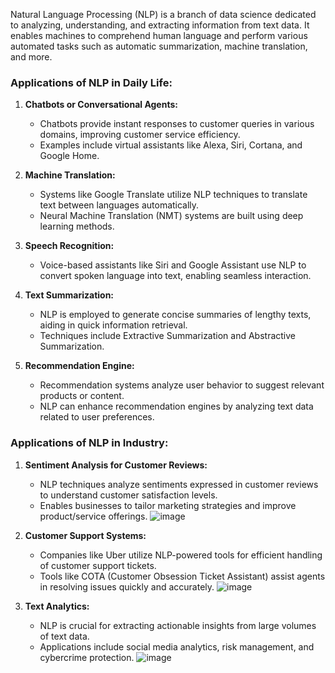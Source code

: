 Natural Language Processing (NLP) is a branch of data science dedicated to analyzing, understanding, and extracting information from text data. It enables machines to comprehend human language and perform various automated tasks such as automatic summarization, machine translation, and more.

### Applications of NLP in Daily Life:

1. **Chatbots or Conversational Agents:**
   - Chatbots provide instant responses to customer queries in various domains, improving customer service efficiency.
   - Examples include virtual assistants like Alexa, Siri, Cortana, and Google Home.

2. **Machine Translation:**
   - Systems like Google Translate utilize NLP techniques to translate text between languages automatically.
   - Neural Machine Translation (NMT) systems are built using deep learning methods.

3. **Speech Recognition:**
   - Voice-based assistants like Siri and Google Assistant use NLP to convert spoken language into text, enabling seamless interaction.

4. **Text Summarization:**
   - NLP is employed to generate concise summaries of lengthy texts, aiding in quick information retrieval.
   - Techniques include Extractive Summarization and Abstractive Summarization.

5. **Recommendation Engine:**
   - Recommendation systems analyze user behavior to suggest relevant products or content.
   - NLP can enhance recommendation engines by analyzing text data related to user preferences.

### Applications of NLP in Industry:

1. **Sentiment Analysis for Customer Reviews:**
   - NLP techniques analyze sentiments expressed in customer reviews to understand customer satisfaction levels.
   - Enables businesses to tailor marketing strategies and improve product/service offerings.
   ![image](https://github.com/Dhananjay-97/GenAI/assets/125077594/25fcd3f5-8a91-4623-a259-6193c28cf225)


2. **Customer Support Systems:**
   - Companies like Uber utilize NLP-powered tools for efficient handling of customer support tickets.
   - Tools like COTA (Customer Obsession Ticket Assistant) assist agents in resolving issues quickly and accurately.
![image](https://github.com/Dhananjay-97/GenAI/assets/125077594/2b854720-8f4c-45d1-9509-e9ac9474323e)

3. **Text Analytics:**
   - NLP is crucial for extracting actionable insights from large volumes of text data.
   - Applications include social media analytics, risk management, and cybercrime protection.
   ![image](https://github.com/Dhananjay-97/GenAI/assets/125077594/749ed219-ef58-47e9-9914-1a72a90c5385)

